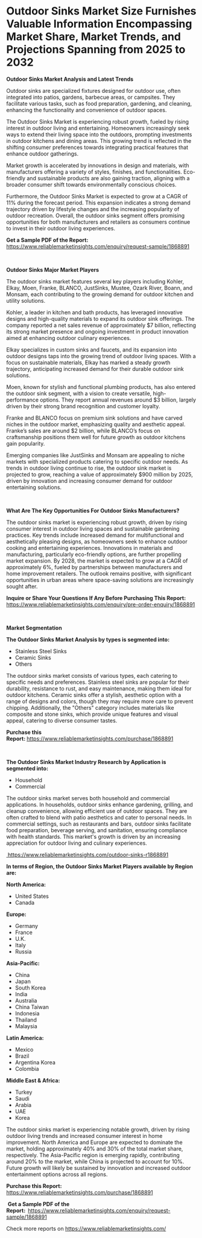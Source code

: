 <p><h1>Outdoor Sinks Market Size Furnishes Valuable Information Encompassing Market Share, Market Trends, and Projections Spanning from 2025 to 2032</h1></p><p><strong>Outdoor Sinks Market Analysis and Latest Trends</strong></p>
<p><p>Outdoor sinks are specialized fixtures designed for outdoor use, often integrated into patios, gardens, barbecue areas, or campsites. They facilitate various tasks, such as food preparation, gardening, and cleaning, enhancing the functionality and convenience of outdoor spaces. </p><p>The Outdoor Sinks Market is experiencing robust growth, fueled by rising interest in outdoor living and entertaining. Homeowners increasingly seek ways to extend their living space into the outdoors, prompting investments in outdoor kitchens and dining areas. This growing trend is reflected in the shifting consumer preferences towards integrating practical features that enhance outdoor gatherings.</p><p>Market growth is accelerated by innovations in design and materials, with manufacturers offering a variety of styles, finishes, and functionalities. Eco-friendly and sustainable products are also gaining traction, aligning with a broader consumer shift towards environmentally conscious choices.</p><p>Furthermore, the Outdoor Sinks Market is expected to grow at a CAGR of 11% during the forecast period. This expansion indicates a strong demand trajectory driven by lifestyle changes and the increasing popularity of outdoor recreation. Overall, the outdoor sinks segment offers promising opportunities for both manufacturers and retailers as consumers continue to invest in their outdoor living experiences.</p></p>
<p><strong>Get a Sample PDF of the Report:&nbsp;</strong> <a href="https://www.reliablemarketinsights.com/enquiry/request-sample/1868891?utm_campaign=2112&utm_medium=2&utm_source=Github&utm_content=ia&utm_term=05022025&utm_id=outdoor-sinks">https://www.reliablemarketinsights.com/enquiry/request-sample/1868891</a></p>
<p>&nbsp;</p>
<p><strong>Outdoor Sinks Major Market Players</strong></p>
<p><p>The outdoor sinks market features several key players including Kohler, Elkay, Moen, Franke, BLANCO, JustSinks, Mustee, Ozark River, Boann, and Monsam, each contributing to the growing demand for outdoor kitchen and utility solutions. </p><p>Kohler, a leader in kitchen and bath products, has leveraged innovative designs and high-quality materials to expand its outdoor sink offerings. The company reported a net sales revenue of approximately $7 billion, reflecting its strong market presence and ongoing investment in product innovation aimed at enhancing outdoor culinary experiences.</p><p>Elkay specializes in custom sinks and faucets, and its expansion into outdoor designs taps into the growing trend of outdoor living spaces. With a focus on sustainable materials, Elkay has marked a steady growth trajectory, anticipating increased demand for their durable outdoor sink solutions.</p><p>Moen, known for stylish and functional plumbing products, has also entered the outdoor sink segment, with a vision to create versatile, high-performance options. They report annual revenues around $3 billion, largely driven by their strong brand recognition and customer loyalty.</p><p>Franke and BLANCO focus on premium sink solutions and have carved niches in the outdoor market, emphasizing quality and aesthetic appeal. Franke’s sales are around $2 billion, while BLANCO’s focus on craftsmanship positions them well for future growth as outdoor kitchens gain popularity.</p><p>Emerging companies like JustSinks and Monsam are appealing to niche markets with specialized products catering to specific outdoor needs. As trends in outdoor living continue to rise, the outdoor sink market is projected to grow, reaching a value of approximately $900 million by 2025, driven by innovation and increasing consumer demand for outdoor entertaining solutions.</p></p>
<p>&nbsp;</p>
<p><strong>What Are The Key Opportunities For Outdoor Sinks Manufacturers?</strong></p>
<p><p>The outdoor sinks market is experiencing robust growth, driven by rising consumer interest in outdoor living spaces and sustainable gardening practices. Key trends include increased demand for multifunctional and aesthetically pleasing designs, as homeowners seek to enhance outdoor cooking and entertaining experiences. Innovations in materials and manufacturing, particularly eco-friendly options, are further propelling market expansion. By 2028, the market is expected to grow at a CAGR of approximately 6%, fueled by partnerships between manufacturers and home improvement retailers. The outlook remains positive, with significant opportunities in urban areas where space-saving solutions are increasingly sought after.</p></p>
<p><strong>Inquire or Share Your Questions If Any Before Purchasing This Report:</strong> <a href="https://www.reliablemarketinsights.com/enquiry/pre-order-enquiry/1868891?utm_campaign=2112&utm_medium=2&utm_source=Github&utm_content=ia&utm_term=05022025&utm_id=outdoor-sinks">https://www.reliablemarketinsights.com/enquiry/pre-order-enquiry/1868891</a></p>
<p>&nbsp;</p>
<p><strong>Market Segmentation</strong></p>
<p><strong>The Outdoor Sinks Market Analysis by types is segmented into:</strong></p>
<p><ul><li>Stainless Steel Sinks</li><li>Ceramic Sinks</li><li>Others</li></ul></p>
<p><p>The outdoor sinks market consists of various types, each catering to specific needs and preferences. Stainless steel sinks are popular for their durability, resistance to rust, and easy maintenance, making them ideal for outdoor kitchens. Ceramic sinks offer a stylish, aesthetic option with a range of designs and colors, though they may require more care to prevent chipping. Additionally, the "Others" category includes materials like composite and stone sinks, which provide unique features and visual appeal, catering to diverse consumer tastes.</p></p>
<p><strong>Purchase this Report:&nbsp;</strong><a href="https://www.reliablemarketinsights.com/purchase/1868891?utm_campaign=2112&utm_medium=2&utm_source=Github&utm_content=ia&utm_term=05022025&utm_id=outdoor-sinks">https://www.reliablemarketinsights.com/purchase/1868891</a></p>
<p>&nbsp;</p>
<p><strong>The Outdoor Sinks Market Industry Research by Application is segmented into:</strong></p>
<p><ul><li>Household</li><li>Commercial</li></ul></p>
<p><p>The outdoor sinks market serves both household and commercial applications. In households, outdoor sinks enhance gardening, grilling, and cleanup convenience, allowing efficient use of outdoor spaces. They are often crafted to blend with patio aesthetics and cater to personal needs. In commercial settings, such as restaurants and bars, outdoor sinks facilitate food preparation, beverage serving, and sanitation, ensuring compliance with health standards. This market's growth is driven by an increasing appreciation for outdoor living and culinary experiences.</p></p>
<p><a href="https://www.reliablemarketinsights.com/outdoor-sinks-r1868891?utm_campaign=2112&utm_medium=2&utm_source=Github&utm_content=ia&utm_term=05022025&utm_id=outdoor-sinks">&nbsp;https://www.reliablemarketinsights.com/outdoor-sinks-r1868891</a></p>
<p><strong>In terms of Region, the Outdoor Sinks Market Players available by Region are:</strong></p>
<p>
    <p> <strong> North America: </strong>
        <ul>
            <li>United States</li>
            <li>Canada</li>
        </ul>
        </p> 
    <p> <strong> Europe: </strong>
        <ul>
            <li>Germany</li>
            <li>France</li>
            <li>U.K.</li>
            <li>Italy</li>
            <li>Russia</li>
        </ul>
        </p> 
    <p> <strong> Asia-Pacific: </strong>
        <ul>
            <li>China</li>
            <li>Japan</li>
            <li>South Korea</li>
            <li>India</li>
            <li>Australia</li>
            <li>China Taiwan</li>
            <li>Indonesia</li>
            <li>Thailand</li>
            <li>Malaysia</li>
        </ul>
        </p> 
    <p> <strong> Latin America: </strong>
        <ul>
            <li>Mexico</li>
            <li>Brazil</li>
            <li>Argentina Korea</li>
            <li>Colombia</li>
        </ul>
        </p> 
    <p> <strong> Middle East & Africa: </strong>
        <ul>
            <li>Turkey</li>
            <li>Saudi</li>
            <li>Arabia</li>
            <li>UAE</li>
            <li>Korea</li>
        </ul>
    </p>
    </p>
<p><p>The outdoor sinks market is experiencing notable growth, driven by rising outdoor living trends and increased consumer interest in home improvement. North America and Europe are expected to dominate the market, holding approximately 40% and 30% of the total market share, respectively. The Asia-Pacific region is emerging rapidly, contributing around 20% to the market, while China is projected to account for 10%. Future growth will likely be sustained by innovation and increased outdoor entertainment options across all regions.</p></p>
<p><strong>Purchase this Report: </strong><a href="https://www.reliablemarketinsights.com/purchase/1868891?utm_campaign=2112&utm_medium=2&utm_source=Github&utm_content=ia&utm_term=05022025&utm_id=outdoor-sinks">https://www.reliablemarketinsights.com/purchase/1868891</a></p>
<p>&nbsp;<strong>Get a Sample PDF of the Report:&nbsp;&nbsp;</strong><a href="https://www.reliablemarketinsights.com/enquiry/request-sample/1868891?utm_campaign=2112&utm_medium=2&utm_source=Github&utm_content=ia&utm_term=05022025&utm_id=outdoor-sinks">https://www.reliablemarketinsights.com/enquiry/request-sample/1868891</a></p>
<p><strong></strong></p>
<p>Check more reports on <a href="https://www.reliablemarketinsights.com/?utm_campaign=2112&utm_medium=2&utm_source=Github&utm_content=ia&utm_term=05022025&utm_id=outdoor-sinks">https://www.reliablemarketinsights.com/</a></p>